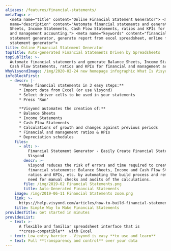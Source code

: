 ```yaml
---
aliases: /features/financial-statements/
metaTags: >-
  <meta name="title" content="Online Financial Statement Generator"> <meta
  name="description" content="Automate financial statements and generate Balance
  Sheets, Income Statements, Cash Flow Statements, ratios and KPIs for financial
  and management accounting."> <meta name="keywords" content="financial
  statement generator, generate report from excel spreadsheet, online financial
  statement generator">
title: Online Financial Statement Generator
topTitle: Auto-generated Financial Statements Driven by Spreadsheets
topSubTitle: >-
  Automate financial statements and generate Balance Sheets, Income Statements,
  Cash Flow Statements, ratios and KPIs for financial and management accounting.
WhyVisyondImage: /img/2020-02-24 new homepage infographic What Is Visyond.png
infoBlockFirst:
  - descr: |-
      **Make financial statements in 3 easy steps:**
      * Import data from Excel (or use Visyond)
      * Select driver cells to be used in your statements
      * Press 'Run'

      **Visyond automates the creation of:**
      * Balance Sheets
      * Income Statements
      * Cash Flow Statements
      * Calculations of growth and changes against previous periods
      * Financial and management ratios & KPIs
      * Depreciation schedules
    files:
      - alt: >-
          Financial Statement Generator - Easily Create Financial Statements in
          Visyond
        descr: >-
          Visyond reduces the risk of errors and time required to create
          financial statements: Balance Sheets, Income and Cash Flow Statements,
          ratios and KPIs, etc. by automating the build process and removing the
          need for manual checks and audits of the calculations.
        file: /img/2019-02 Financial Statements.png
        title: Auto-Generated Financial Statements
    image: /img/2019-06-11 Financial Statements zoom.png
    link: >-
      https://help.visyond.com/articles/how-to-build-financial-statements-in-visyond/
    title: Simple Way to Make Financial Statements
providesTitle: Get started in minutes
providesList:
  - text: >-
      A flexible and familiar spreadsheet interface that is
      **cross-compatible**  with Excel
  - text: Low entry barrier - Visyond is easy **to use and learn**
  - text: Full **transparency and control** over your data
---
```


